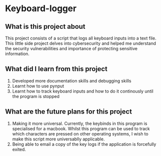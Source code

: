 # Keyboard-logger

## What is this project about
This project consists of a script that logs all keyboard inputs into a text file. This little side project delves into cybersecurity and helped me understand the security vulnerabilities and importance of protecting sensitive information.

## What did I learn from this project
1. Developed more documentation skills and debugging skills
2. Learnt how to use pynput
3. Learnt how to track keyboard inputs and how to do it continously until the program is stopped

## What are the future plans for this project
1. Making it more universal. Currently, the keybinds in this program is specialised for a macbook. Whilst this program can be used to track which characters are pressed on other operating systems, I wish to make this script more universablly applicable.
2. Being able to email a copy of the key logs if the application is forcefully exited.
